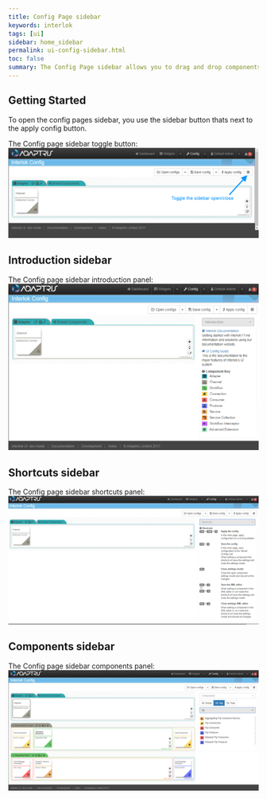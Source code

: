 ```yaml
---
title: Config Page sidebar
keywords: interlok
tags: [ui]
sidebar: home_sidebar
permalink: ui-config-sidebar.html
toc: false
summary: The Config Page sidebar allows you to drag and drop components into your adapter configuration.
---
```


## Getting Started ##

To open the config pages sidebar, you use the sidebar button thats next to the apply config button.

The Config page sidebar toggle button:
![Config page sidebar toggle button](./images/ui-user-guide/config-sidebar.png)


## Introduction sidebar ##

The Config page sidebar introduction panel:
![Config page sidebar toggle button](./images/ui-user-guide/config-sidebar-intro.png)


## Shortcuts sidebar ##

The Config page sidebar shortcuts panel:
![Config page sidebar toggle button](./images/ui-user-guide/config-sidebar-shortcuts.png)


## Components sidebar ##

The Config page sidebar components panel:
![Config page sidebar toggle button](./images/ui-user-guide/config-sidebar-components.png)


